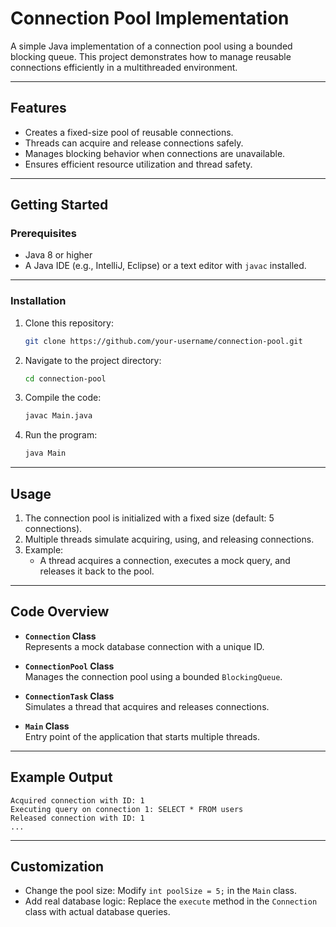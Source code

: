 # **Connection Pool Implementation**

A simple Java implementation of a connection pool using a bounded blocking queue. This project demonstrates how to manage reusable connections efficiently in a multithreaded environment.

---

## **Features**

- Creates a fixed-size pool of reusable connections.
- Threads can acquire and release connections safely.
- Manages blocking behavior when connections are unavailable.
- Ensures efficient resource utilization and thread safety.

---

## **Getting Started**

### **Prerequisites**

- Java 8 or higher
- A Java IDE (e.g., IntelliJ, Eclipse) or a text editor with `javac` installed.

---

### **Installation**

1. Clone this repository:
   ```bash
   git clone https://github.com/your-username/connection-pool.git
   ```

2. Navigate to the project directory:
   ```bash
   cd connection-pool
   ```

3. Compile the code:
   ```bash
   javac Main.java
   ```

4. Run the program:
   ```bash
   java Main
   ```

---

## **Usage**

1. The connection pool is initialized with a fixed size (default: 5 connections).
2. Multiple threads simulate acquiring, using, and releasing connections.
3. Example:
   - A thread acquires a connection, executes a mock query, and releases it back to the pool.

---

## **Code Overview**

- **`Connection` Class**  
  Represents a mock database connection with a unique ID.

- **`ConnectionPool` Class**  
  Manages the connection pool using a bounded `BlockingQueue`.

- **`ConnectionTask` Class**  
  Simulates a thread that acquires and releases connections.

- **`Main` Class**  
  Entry point of the application that starts multiple threads.

---

## **Example Output**

```plaintext
Acquired connection with ID: 1
Executing query on connection 1: SELECT * FROM users
Released connection with ID: 1
...
```

---

## **Customization**

- Change the pool size:
  Modify `int poolSize = 5;` in the `Main` class.
- Add real database logic:
  Replace the `execute` method in the `Connection` class with actual database queries.


